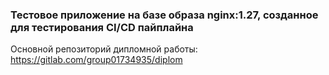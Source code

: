 ### Тестовое приложение на базе образа nginx:1.27, созданное для тестирования CI/CD пайплайна
Основной репозиторий дипломной работы: https://gitlab.com/group01734935/diplom
